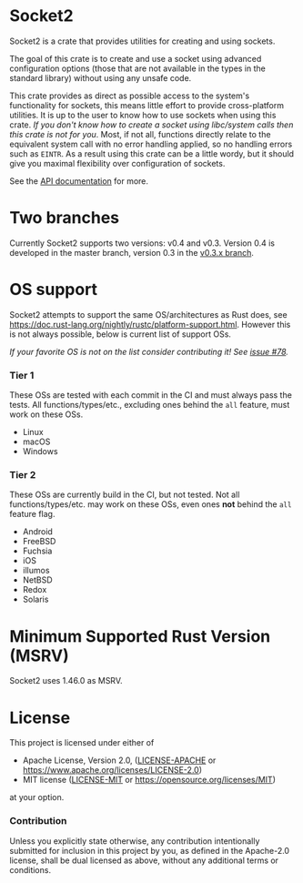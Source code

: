 # Socket2

Socket2 is a crate that provides utilities for creating and using sockets.

The goal of this crate is to create and use a socket using advanced
configuration options (those that are not available in the types in the standard
library) without using any unsafe code.

This crate provides as direct as possible access to the system's functionality
for sockets, this means little effort to provide cross-platform utilities. It is
up to the user to know how to use sockets when using this crate. *If you don't
know how to create a socket using libc/system calls then this crate is not for
you*. Most, if not all, functions directly relate to the equivalent system call
with no error handling applied, so no handling errors such as `EINTR`. As a
result using this crate can be a little wordy, but it should give you maximal
flexibility over configuration of sockets.

See the [API documentation] for more.

[API documentation]: https://docs.rs/socket2

# Two branches

Currently Socket2 supports two versions: v0.4 and v0.3. Version 0.4 is developed
in the master branch, version 0.3 in the [v0.3.x branch].

[v0.3.x branch]: https://github.com/rust-lang/socket2/tree/v0.3.x

# OS support

Socket2 attempts to support the same OS/architectures as Rust does, see
https://doc.rust-lang.org/nightly/rustc/platform-support.html. However this is
not always possible, below is current list of support OSs.

*If your favorite OS is not on the list consider contributing it! See [issue
#78].*

[issue #78]: https://github.com/rust-lang/socket2/issues/78

### Tier 1

These OSs are tested with each commit in the CI and must always pass the tests.
All functions/types/etc., excluding ones behind the `all` feature, must work on
these OSs.

* Linux
* macOS
* Windows

### Tier 2

These OSs are currently build in the CI, but not tested. Not all
functions/types/etc. may work on these OSs, even ones **not** behind the `all`
feature flag.

* Android
* FreeBSD
* Fuchsia
* iOS
* illumos
* NetBSD
* Redox
* Solaris

# Minimum Supported Rust Version (MSRV)

Socket2 uses 1.46.0 as MSRV.

# License

This project is licensed under either of

 * Apache License, Version 2.0, ([LICENSE-APACHE](LICENSE-APACHE) or
   https://www.apache.org/licenses/LICENSE-2.0)
 * MIT license ([LICENSE-MIT](LICENSE-MIT) or
   https://opensource.org/licenses/MIT)

at your option.

### Contribution

Unless you explicitly state otherwise, any contribution intentionally submitted
for inclusion in this project by you, as defined in the Apache-2.0 license,
shall be dual licensed as above, without any additional terms or conditions.
